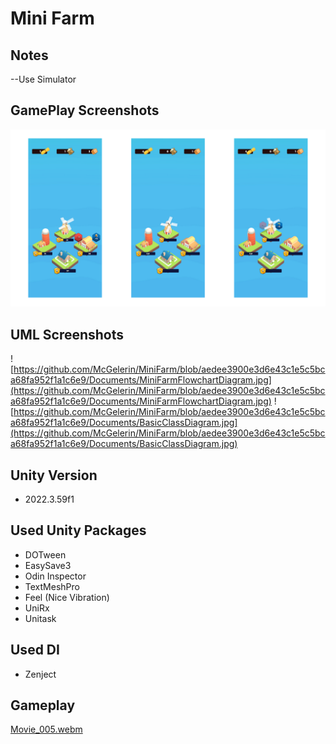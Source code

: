 # Mini Farm

## Notes
--Use Simulator

## GamePlay Screenshots
![Recordings/All_In_1.png](https://github.com/McGelerin/MiniFarm/blob/aedee3900e3d6e43c1e5c5bca68fa952f1a1c6e9/Recordings/All_In_1.png)

## UML Screenshots
![https://github.com/McGelerin/MiniFarm/blob/aedee3900e3d6e43c1e5c5bca68fa952f1a1c6e9/Documents/MiniFarmFlowchartDiagram.jpg](https://github.com/McGelerin/MiniFarm/blob/aedee3900e3d6e43c1e5c5bca68fa952f1a1c6e9/Documents/MiniFarmFlowchartDiagram.jpg)
![https://github.com/McGelerin/MiniFarm/blob/aedee3900e3d6e43c1e5c5bca68fa952f1a1c6e9/Documents/BasicClassDiagram.jpg](https://github.com/McGelerin/MiniFarm/blob/aedee3900e3d6e43c1e5c5bca68fa952f1a1c6e9/Documents/BasicClassDiagram.jpg)

## Unity Version
- 2022.3.59f1

## Used Unity Packages
- DOTween
- EasySave3
- Odin Inspector
- TextMeshPro
- Feel (Nice Vibration)
- UniRx
- Unitask

## Used DI
- Zenject

## Gameplay
[Movie_005.webm](https://github.com/user-attachments/assets/6351c4dd-80c2-4305-8f45-879ebd2a8254)
